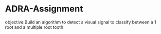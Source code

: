 # ADRA-Assignment

objective:Build an algorithm to detect a visual signal to classify between a 1 root and a multiple root tooth. 
